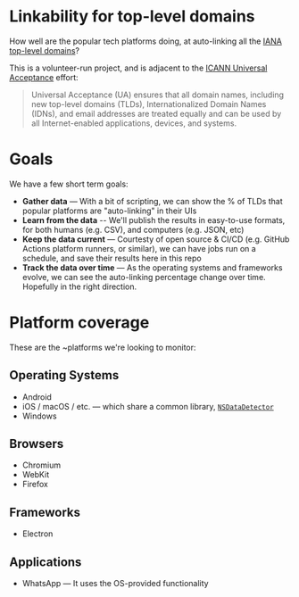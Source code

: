 # Linkability for top-level domains

How well are the popular tech platforms doing, at auto-linking all the [IANA top-level domains][iana]?

This is a volunteer-run project, and is adjacent to the [ICANN Universal Acceptance][ua] effort:

> Universal Acceptance (UA) ensures that all domain names, including new top-level domains (TLDs), Internationalized Domain Names (IDNs), and email addresses are treated equally and can be used by all Internet-enabled applications, devices, and systems.

# Goals

We have a few short term goals:

- **Gather data** — With a bit of scripting, we can show the % of TLDs that popular platforms are "auto-linking" in their UIs
- **Learn from the data** -- We'll publish the results in easy-to-use formats, for both humans (e.g. CSV), and computers (e.g. JSON, etc)
- **Keep the data current** — Courtesty of open source & CI/CD (e.g. GitHub Actions platform runners, or similar), we can have jobs run on a schedule, and save their results here in this repo
- **Track the data over time** — As the operating systems and frameworks evolve, we can see the auto-linking percentage change over time. Hopefully in the right direction.

# Platform coverage

These are the ~platforms we're looking to monitor:

## Operating Systems

- Android
- iOS / macOS / etc. — which share a common library, [`NSDataDetector`][nsdd]
- Windows

## Browsers

- Chromium
- WebKit
- Firefox

## Frameworks

- Electron

## Applications

- WhatsApp — It uses the OS-provided functionality

[iana]: https://www.iana.org/domains/root/db
[nsdd]: https://developer.apple.com/documentation/foundation/nsdatadetector
[ua]: https://www.icann.org/ua

